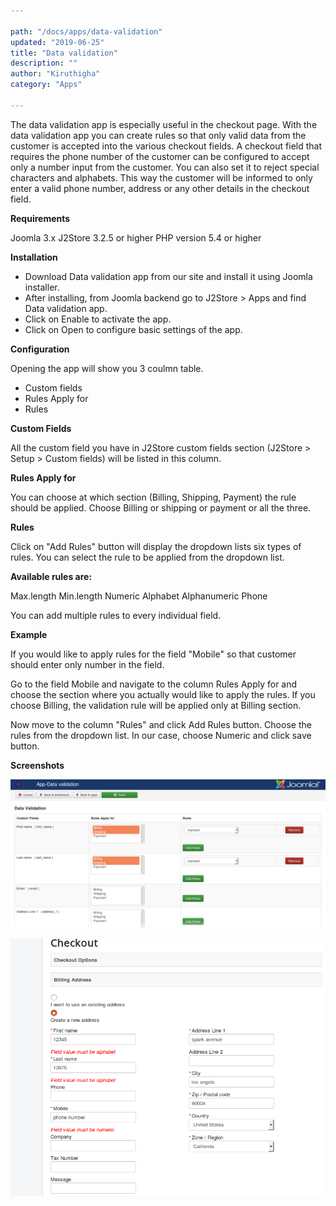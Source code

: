 ```yaml
---

path: "/docs/apps/data-validation"
updated: "2019-06-25"
title: "Data validation"
description: ""
author: "Kiruthigha"
category: "Apps"

---
```

The data validation app is especially useful in the checkout page. With the data validation app you can create rules so that only valid data from the customer is accepted into the various checkout fields. A checkout field that requires the phone number of the customer can be configured to accept only a number input from the customer. You can also set it to reject special characters and alphabets. This way the customer will be informed to only enter a valid phone number, address or any other details in the checkout field.

**Requirements**

Joomla 3.x
J2Store 3.2.5 or higher
PHP version 5.4 or higher

**Installation**

* Download Data validation app from our site and install it using Joomla installer.
* After installing, from Joomla backend go to J2Store > Apps and find Data validation app.
* Click on Enable to activate the app.
* Click on Open to configure basic settings of the app.


**Configuration**

Opening the app will show you 3 coulmn table.

* Custom fields
* Rules Apply for
* Rules


**Custom Fields**

All the custom field you have in J2Store custom fields section (J2Store > Setup > Custom fields) will be listed in this column.

**Rules Apply for**

You can choose at which section (Billing, Shipping, Payment) the rule should be applied. Choose Billing or shipping or payment or all the three.

**Rules**

Click on "Add Rules" button will display the dropdown lists six types of rules. You can select the rule to be applied from the dropdown list.

**Available rules are:**

Max.length
Min.length
Numeric
Alphabet
Alphanumeric
Phone

You can add multiple rules to every individual field.

**Example**

If you would like to apply rules for the field "Mobile" so that customer should enter only number in the field.

Go to the field Mobile and navigate to the column Rules Apply for and choose the section where you actually would like to apply the rules. If you choose Billing, the validation rule will be applied only at Billing section.

Now move to the column "Rules" and click Add Rules button. Choose the rules from the dropdown list. In our case, choose Numeric and click save button.

**Screenshots**

![dv01](https://raw.githubusercontent.com/j2store/doc-images/master//apps/data_validation/data-validation-01.png)


![dv02](https://raw.githubusercontent.com/j2store/doc-images/master//apps/data_validation/data-validation-02.png)
